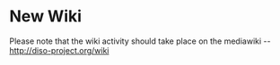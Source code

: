 # New Wiki #

Please note that the wiki activity should take place on the mediawiki -- http://diso-project.org/wiki